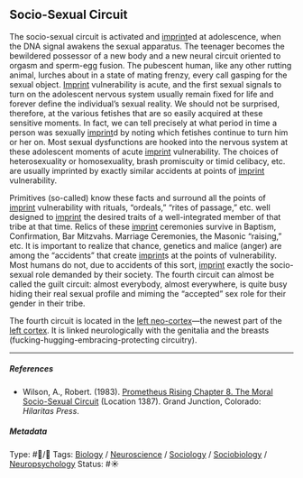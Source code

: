 ## Socio-Sexual Circuit

The socio-sexual circuit is activated and [imprint](Imprint.md)ed at adolescence, when the DNA signal awakens the sexual apparatus. The teenager becomes the bewildered possessor of a new body and a new neural circuit oriented to orgasm and sperm-egg fusion. The pubescent human, like any other rutting animal, lurches about in a state of mating frenzy, every call gasping for the sexual object. [Imprint](Imprint.md) vulnerability is acute, and the first sexual signals to turn on the adolescent nervous system usually remain fixed for life and forever define the individual’s sexual reality. We should not be surprised, therefore, at the various fetishes that are so easily acquired at these sensitive moments. In fact, we can tell precisely at what period in time a person was sexually [imprint](Imprint.md)d by noting which fetishes continue to turn him or her on. Most sexual dysfunctions are hooked into the nervous system at these adolescent moments of acute [imprint](Imprint.md) vulnerability. The choices of heterosexuality or homosexuality, brash promiscuity or timid celibacy, etc. are usually imprinted by exactly similar accidents at points of [imprint](Imprint.md) vulnerability.

Primitives (so-called) know these facts and surround all the points of [imprint](Imprint.md) vulnerability with rituals, “ordeals,” “rites of passage,” etc. well designed to [imprint](Imprint.md) the desired traits of a well-integrated member of that tribe at that time. Relics of these [imprint](Imprint.md) ceremonies survive in Baptism, Confirmation, Bar Mitzvahs. Marriage Ceremonies, the Masonic “raising,” etc. It is important to realize that chance, genetics and malice (anger) are among the “accidents” that create [imprint](Imprint.md)s at the points of vulnerability. Most humans do not, due to accidents of this sort, [imprint](Imprint.md) exactly the socio-sexual role demanded by their society. The fourth circuit can almost be called the guilt circuit: almost everybody, almost everywhere, is quite busy hiding their real sexual profile and miming the “accepted” sex role for their gender in their tribe.

The fourth circuit is located in the [left neo-cortex]()—the newest part of the [left cortex](). It is linked neurologically with the genitalia and the breasts (fucking-hugging-embracing-protecting circuitry).

---

##### References

* Wilson, A., Robert. (1983). [Prometheus Rising Chapter 8. The Moral Socio-Sexual Circuit](Prometheus%20Rising%20Chapter%208.%20The%20Moral%20Socio-Sexual%20Circuit.md) (Location 1387). Grand Junction, Colorado: *Hilaritas Press*.

##### Metadata

Type: #🔵/🔵 
Tags: [Biology]() / [Neuroscience](Neuroscience.md) / [Sociology](Sociology.md) / [Sociobiology]() / [Neuropsychology](Neuropsychology.md)
Status: #☀️ 
